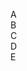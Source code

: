 
<head>
  <style>

/* フィールドRow本体 */
.fields {
  width: 420px;                       /* 要素の幅を420ピクセルに設定 */
  display: flex;                      /* Flexboxレイアウトを適用 */
  outline: 1px solid #000;            /* 黒色の1ピクセル実線アウトラインを設定 */
  outline-offset: -1px;               /* アウトラインを1ピクセル内側にずらす */
  background: #f7f7f7;                /* 背景色を薄いグレーに設定 */
  font-family: Arial, sans-serif;     /* フォントをArial、なければsans-serifに設定 */
  margin-bottom: 0;                   /* 下のマージンを0に設定 */

}

.field-cell {
  display: flex;                        /* Flexboxレイアウトを適用 */
  align-items: center;                  /* アイテムを縦方向中央揃えにする */
  justify-content: center;              /* アイテムを水平方向中央揃えにする */
  font-weight: bold;                    /* 文字を太字にする */
  border-right: 1px solid #000;         /* 右側に1ピクセルの黒い実線ボーダーを設定 */
  border-bottom: 1px solid #000;        /* 下側に1ピクセルの黒い実線ボーダーを設定 */
  /*box-sizing: border-box;*/               /* パディングとボーダーを幅と高さに含める　これがないと線の上下に隙間や背景に隙間 */
  min-height: 32px;                     /* 最小の高さを32ピクセルに設定 */
  padding: 0;                           /* パディング（内側余白）を0に設定 */
}

.field-cell:last-child {
  border-right: none;                    
}
                                         /* 最後の.field-cellの右側ボーダーを消す。項目と項目の間の縦線 */

.table {
  width: 420px;
  display: flex;
  flex-direction: column;
  outline: 1px solid #000;
  outline-offset: -1px;
  overflow: hidden;
  background: #fff;
  font-family: Arial, sans-serif;
}

.row {
  display: flex;
}

.cell {
  outline: 1px solid #000;
  outline-offset: 0px;
  background: #fff;
  display: flex;
  flex-direction: column;
  justify-content: flex-start;
  padding: 0;
  margin: 0;
}

.one { width: 50px; }
.two { width: 50px; }
.three { width: 120px; }
.four { width: 120px; }
.five { width: 120px; }

/* one, twoは高さ200px（40px×5） */
.one .cell-inner,
.two .cell-inner {
  height: 200px;
  min-height: 200px;
  display: flex;
  flex-direction: row;
  align-items: stretch;
  justify-content: center;
  padding: 0;
  margin: 0;
}

/* three, fourは各セル40pxの高さ */
.three .cell-inner,
.four .cell-inner,
.five .cell-inner {
  height: 40px;
  min-height: 40px;
  display: flex;
  flex-direction: row;
  align-items: stretch;
  justify-content: center;
  border-bottom: 1px solid #000;
  padding: 0;
  margin: 0;
}
.three .cell-inner:last-child,
.four .cell-inner:last-child,
.five .cell-inner:last-child {
  border-bottom: none;
}

/* 左右分割・間に枠線 */
.cell-inner-left {
  flex: 1 1 0;
  text-align: right;
  padding-right: 4px;
  border-right: 1px solid #000;
  display: flex;
  align-items: center;
  justify-content: flex-end;
  height: 100%;
  box-sizing: border-box;
}
.cell-inner-right {
  flex: 2 1 0;
  text-align: left;
  padding-left: 0px;
  display: flex;
  align-items: center;
  justify-content: flex-start;
  height: 100%;
  box-sizing: border-box;
}

input[type="text"] {
  width: 100%;
  height: 100%;
  box-sizing: border-box;
  font-size: 12px;
  border: 1px solid #000;
  border-radius: 2px;
  padding: 0 4px;
  border:0px;

}
  </style>

</head>

<body>
<div class="fields">
  <div class="field-cell one">A</div>
  <div class="field-cell two">B</div>
  <div class="field-cell three">C</div>
  <div class="field-cell four">D</div>
  <div class="field-cell five">E</div>
</div>

<div id="table" class="table">
  
</div>

<script>
    function createRow(data){
      const row = document.createElement("div");
      row.className = "row";
      row.innerHTML = `
    <div class="cell one">
      <div class="cell-inner">
        <div class="cell-inner-left">
          <label for="a1">A1r</label>
        </div>
      </div>
    </div>
    <div class="cell two">
      <div class="cell-inner">
        <div class="cell-inner-right">
          <input id="b1" type="text">
        </div>
      </div>
    </div>
    <div class="cell three">
      <div class="cell-inner">
        <div class="cell-inner-left">
          <label for="c1-1">C1-1</label>
        </div>
        <div class="cell-inner-right">
          <input id="c1-1" type="text" value=${data.season}>
        </div>
      </div>
      <!-- 以下、cell-innerを5つ繰り返し -->
      <div class="cell-inner">
        <div class="cell-inner-left">
          <label for="c1-2">C1-2</label>
        </div>
        <div class="cell-inner-right">
          <input id="c1-2" type="text" value=${data.buyer}>
        </div>
      </div>
      <div class="cell-inner">
        <div class="cell-inner-left">
          <label for="c1-3">C1-3</label>
        </div>
        <div class="cell-inner-right">
          <input id="c1-3" type="text">
        </div>
      </div>
      <div class="cell-inner">
        <div class="cell-inner-left">
          <label for="c1-4">C1-4</label>
        </div>
        <div class="cell-inner-right">
          <input id="c1-4" type="text">
        </div>
      </div>
      <div class="cell-inner">
        <div class="cell-inner-left">
          <label for="c1-5">C1-5</label>
        </div>
        <div class="cell-inner-right">
          <input id="c1-5" type="text">
        </div>
      </div>
    </div>
    <div class="cell four">
      <!-- fourも同様に5つ -->
      <div class="cell-inner">
        <div class="cell-inner-left">
          <label for="d1-1">D1-1</label>
        </div>
        <div class="cell-inner-right">
          <input id="d1-1" type="text">
        </div>
      </div>
      <div class="cell-inner">
        <div class="cell-inner-left">
          <label for="d1-2">D1-2</label>
        </div>
        <div class="cell-inner-right">
          <input id="d1-2" type="text">
        </div>
      </div>
      <div class="cell-inner">
        <div class="cell-inner-left">
          <label for="d1-3">D1-3</label>
        </div>
        <div class="cell-inner-right">
          <input id="d1-3" type="text">
        </div>
      </div>
      <div class="cell-inner">
        <div class="cell-inner-left">
          <label for="d1-4">D1-4</label>
        </div>
        <div class="cell-inner-right">
          <input id="d1-4" type="text">
        </div>
      </div>
      <div class="cell-inner">
        <div class="cell-inner-left">
          <label for="d1-5">D1-5</label>
        </div>
        <div class="cell-inner-right">
          <input id="d1-5" type="text">
        </div>
      </div>
    </div>
    <div class="cell five">
      <!-- fiveも同様に5つ -->
      <div class="cell-inner">
        <div class="cell-inner-left">
          <label for="e1-1">E1-1</label>
        </div>
        <div class="cell-inner-right">
          <input id="e1-1" type="text">
        </div>
      </div>
      <div class="cell-inner">
        <div class="cell-inner-left">
          <label for="e1-2">E1-2</label>
        </div>
        <div class="cell-inner-right">
          <input id="e1-2" type="text">
        </div>
      </div>
      <div class="cell-inner">
        <div class="cell-inner-left">
          <label for="e1-3">E1-3</label>
        </div>
        <div class="cell-inner-right">
          <input id="e1-3" type="text">
        </div>
      </div>
      <div class="cell-inner">
        <div class="cell-inner-left">
          <label for="e1-4">E1-4</label>
        </div>
        <div class="cell-inner-right">
          <input id="e1-4" type="text">
        </div>
      </div>
      <div class="cell-inner">
        <div class="cell-inner-left">
          <label for="e1-5">E1-5</label>
        </div>
        <div class="cell-inner-right">
          <input id="e1-5" type="text">
        </div>
      </div>
    </div>
    `;
      return row;
    }
const sampleData = [
  { season: "Spring",buyer:"ken" },
  { season: "Summer",buyer:"mike" },
  { season: "Autumn",buyer:"jimmy" },
  { season: "Winter",buyer:"sum" }
];
　　const table = document.getElementById("table");
sampleData.forEach((data)=>{

   const row = createRow(data);
   table.appendChild(row);
});
</script>
</body>

